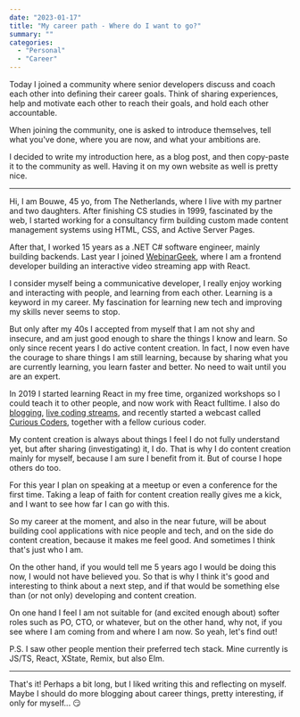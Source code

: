 ```yaml
---
date: "2023-01-17"
title: "My career path - Where do I want to go?"
summary: ""
categories:
  - "Personal"
  - "Career"
---
```


Today I joined a community where senior developers discuss and coach each other into defining their career goals. Think of sharing experiences, help and motivate each other to reach their goals, and hold each other accountable.

When joining the community, one is asked to introduce themselves, tell what you've done, where you are now, and what your ambitions are.

I decided to write my introduction here, as a blog post, and then copy-paste it to the community as well. Having it on my own website as well is pretty nice.

---

Hi, I am Bouwe, 45 yo, from The Netherlands, where I live with my partner and two daughters. After finishing CS studies in 1999, fascinated by the web, I started working for a consultancy firm building custom made content management systems using HTML, CSS, and Active Server Pages.

After that, I worked 15 years as a .NET C# software engineer, mainly building backends. Last year I joined [WebinarGeek](https://webinargeek.com), where I am a frontend developer building an interactive video streaming app with React.

I consider myself being a communicative developer, I really enjoy working and interacting with people, and learning from each other. Learning is a keyword in my career. My fascination for learning new tech and improving my skills never seems to stop.

But only after my 40s I accepted from myself that I am not shy and insecure, and am just good enough to share the things I know and learn. So only since recent years I do active content creation. In fact, I now even have the courage to share things I am still learning, because by sharing what you are currently learning, you learn faster and better. No need to wait until you are an expert.

In 2019 I started learning React in my free time, organized workshops so I could teach it to other people, and now work with React fulltime. I also do [blogging](https://bouwe.io/blog), [live coding streams](https://bouwe.io/videos), and recently started a webcast called [Curious Coders](https://curiouscoderscommunity.github.io), together with a fellow curious coder.

My content creation is always about things I feel I do not fully understand yet, but after sharing (investigating) it, I do. That is why I do content creation mainly for myself, because I am sure I benefit from it. But of course I hope others do too.

For this year I plan on speaking at a meetup or even a conference for the first time. Taking a leap of faith for content creation really gives me a kick, and I want to see how far I can go with this.

So my career at the moment, and also in the near future, will be about building cool applications with nice people and tech, and on the side do content creation, because it makes me feel good. And sometimes I think that's just who I am.

On the other hand, if you would tell me 5 years ago I would be doing this now, I would not have believed you. So that is why I think it's good and interesting to think about a next step, and if that would be something else than (or not only) developing and content creation.

On one hand I feel I am not suitable for (and excited enough about) softer roles such as PO, CTO, or whatever, but on the other hand, why not, if you see where I am coming from and where I am now. So yeah, let's find out!

P.S. I saw other people mention their preferred tech stack. Mine currently is JS/TS, React, XState, Remix, but also Elm.

---

That's it! Perhaps a bit long, but I liked writing this and reflecting on myself. Maybe I should do more blogging about career things, pretty interesting, if only for myself... 😏